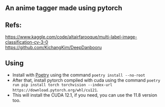 ## An anime tagger made using pytorch  
## Refs:  
https://www.kaggle.com/code/altairfarooque/multi-label-image-classification-cv-3-0  
https://github.com/KichangKim/DeepDanbooru
## Using
- Install with [Poetry](https://python-poetry.org/) using the command `poetry install --no-root`  
- After that,  install pytorch compiled with cuda using the command `poetry run pip install torch torchvision --index-url https://download.pytorch.org/whl/cu121`.  
- This will install the CUDA 12.1, if you need, you can use the 11.8 version too.

